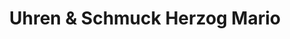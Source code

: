 ---
title: "Uhren & Schmuck Herzog Mario"
url: /windischgarsten/uhren-und-schmuck-herzog-mario/
shop: Uhren
---